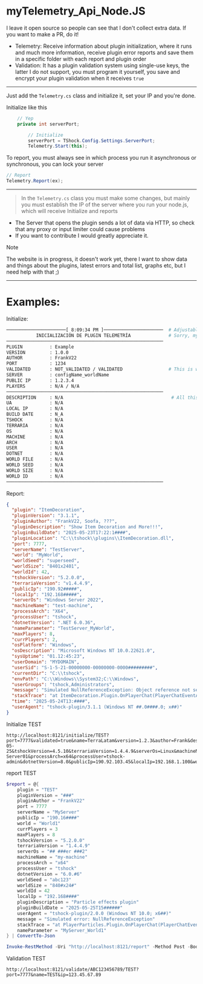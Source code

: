 # myTelemetry_Api_Node.JS
I leave it open source so people can see that I don't collect extra data. If you want to make a PR, do it!

- Telemetry: Receive information about plugin initialization, where it runs and much more information, receive plugin error reports and save them in a specific folder with each report and plugin order
- Validation: It has a plugin validation system using single-use keys, the latter I do not support, you must program it yourself, you save and encrypt your plugin validation when it receives `true`

---

Just add the `Telemetry.cs` class and initialize it, set your IP and you're done.

Initialize like this
```cs
    // Yep
    private int serverPort;

        // Initialize
        serverPort = TShock.Config.Settings.ServerPort;
        Telemetry.Start(this);
```

To report, you must always see in which process you run it asynchronous or synchronous, you can lock your server
```cs
// Report
Telemetry.Report(ex);
```

---

> In the `Telemetry.cs` class you must make some changes, but mainly you must establish the IP of the server where you run your node.js, which will receive Initialize and reports

- The Server that opens the plugin sends a lot of data via HTTP, so check that any proxy or input limiter could cause problems
- If you want to contribute I would greatly appreciate it.

> [!NOTE]
> The website is in progress, it doesn't work yet, there I want to show data and things about the plugins, latest errors and total list, graphs etc, but I need help with that ;)

---

# Examples:

Initialize:
```bash
──────────────────────[ 8:09:34 PM ]──────────────────────  # Adjustable Time Zone
           INICIALIZACIÓN DE PLUGIN TELEMETRÍA              # Sorry, my primary language is Spanish, This will have languages ​​in the future, HELP ME!          
──────────────────────────────────────────────────────────
PLUGIN          : Example
VERSION         : 1.0.0
AUTHOR          : FrankV22
PORT            : 1234
VALIDATED       : NOT_VALIDATED / VALIDATED                 # This is whether you want the plugin to have a validation or something, it's up to you.
SERVER          : configName_worldName
PUBLIC IP       : 1.2.3.4
PLAYERS         : N/A / N/A
──────────────────────────────────────────────────────────
DESCRIPTION     : N/A                                        # All this is filled in, I'm too lazy to give examples
UA              : N/A
LOCAL IP        : N/A
BUILD DATE      : N_A
TSHOCK          : N/A
TERRARIA        : N/A
OS              : N/A
MACHINE         : N/A
ARCH            : N/A
USER            : N/A
DOTNET          : N/A
WORLD FILE      : N/A
WORLD SEED      : N/A
WORLD SIZE      : N/A
WORLD ID        : N/A
──────────────────────────────────────────────────────────
```

Report:

```json
{
  "plugin": "ItemDecoration",
  "pluginVersion": "3.1.1",
  "pluginAuthor": "FrankV22, Soofa, ???",
  "pluginDescription": "Show Item Decoration and More!!!",
  "pluginBuildDate": "2025-05-23T17:22:1####",
  "pluginLocation": "C:\\tshock\\plugins\\ItemDecoration.dll",
  "port": 7777,
  "serverName": "TestServer",
  "world": "MyWorld",
  "worldSeed": "superseed",
  "worldSize": "8401x2401",
  "worldId": 42,
  "tshockVersion": "5.2.0.0",
  "terrariaVersion": "v1.4.4.9",
  "publicIp": "190.92#####",
  "localIp": "192.168#####",
  "serverOs": "Windows Server 2022",
  "machineName": "test-machine",
  "processArch": "X64",
  "processUser": "tshock",
  "dotnetVersion": ".NET 6.0.36",
  "nameParameter": "TestServer_MyWorld",
  "maxPlayers": 8,
  "currPlayers": 2,
  "osPlatform": "Windows",
  "osDescription": "Microsoft Windows NT 10.0.22621.0",
  "sysUptime": "01.12:45:23",
  "userDomain": "MYDOMAIN",
  "userSid": "S-1-5-21-00000000-00000000-0000#########",
  "currentDir": "C:\\tshock",
  "envPath": "C:\\Windows\\System32;C:\\Windows",
  "userGroups": "tshock,Administrators",
  "message": "Simulated NullReferenceException: Object reference not set to an instance of an object.",
  "stackTrace": "at ItemDecoration.Plugin.OnPlayerChat(PlayerChatEventArgs args)`nat TShockAPI.Hooks.PlayerHooks.InvokePlayerChat(...)",
  "time": "2025-05-24T13:####",
  "userAgent": "tshock-plugin/3.1.1 (Windows NT ##.0####.0; x##)"
}
```

Initialize TEST
```link
http://localhost:8121/initialize/TEST?port=7777&validated=true&name=TerraLatam&version=1.2.3&author=Frank&description=Plugin%20de%20prueba&buildDate=2025-05-25&tshockVersion=4.5.10&terrariaVersion=1.4.4.9&serverOs=Linux&machineName=TLW-Server01&processArch=x64&processUser=tshock-admin&dotnetVersion=8.0&publicIp=190.92.103.45&localIp=192.168.1.100&worldFile=world1.wld&worldSeed=87654321&worldSize=large&worldId=123456&maxPlayers=32&currPlayers=5
```

report TEST
```powershell
$report = @{
    plugin = "TEST"
    pluginVersion = "###"
    pluginAuthor = "FrankV22"
    port = 7777
    serverName = "MyServer"
    publicIp = "190.16####"
    world = "World1"
    currPlayers = 3
    maxPlayers = 8
    tshockVersion = "5.2.0.0"
    terrariaVersion = "1.4.4.9"
    serverOs = "## ###er ###2"
    machineName = "my-machine"
    processArch = "x64"
    processUser = "tshock"
    dotnetVersion = "6.0.#6"
    worldSeed = "abc123"
    worldSize = "840#x24#"
    worldId = 42
    localIp = "192.168####"
    pluginDescription = "Particle effects plugin"
    pluginBuildDate = "2025-05-25T15######"
    userAgent = "tshock-plugin/2.0.0 (Windows NT 10.0; x6##)"
    message = "Simulated error: NullReferenceException"
    stackTrace = "at PlayerParticles.Plugin.OnPlayerChat(PlayerChatEventArgs args)`n at TShockAPI.Hooks.PlayerHooks.InvokePlayerChat(...)"
    nameParameter = "MyServer_World1"
} | ConvertTo-Json

Invoke-RestMethod -Uri "http://localhost:8121/report" -Method Post -Body $report -ContentType "application/json"
```

Validation TEST
```link
http://localhost:8121/validate/ABC123456789/TEST?port=7777&name=TEST&ip=123.45.67.89
```